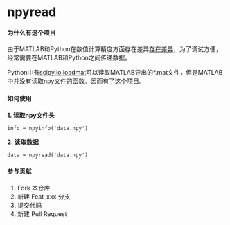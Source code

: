 # npyread

#### 为什么有这个项目

由于MATLAB和Python在数值计算精度方面存在差异[存在差异](https://scicomp.stackexchange.com/questions/29595/matrix-multiplication-accuracy-matlab-vs-python)，为了调试方便，经常需要在MATLAB和Python之间传递数据。

Python中有[scipy.io.loadmat](https://docs.scipy.org/doc/scipy/reference/generated/scipy.io.loadmat.html)可以读取MATLAB导出的*.mat文件，但是MATLAB中并没有读取npy文件的函数。因而有了这个项目。

#### 如何使用

**1. 读取npy文件头**

`info = npyinfo('data.npy')` 

**2. 读取数据**

`data = npyread('data.npy')`

#### 参与贡献

1. Fork 本仓库
2. 新建 Feat_xxx 分支
3. 提交代码
4. 新建 Pull Request
